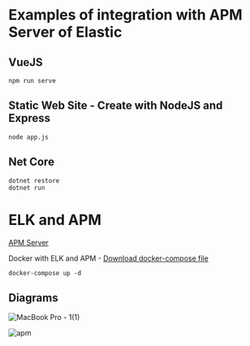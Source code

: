 # Examples of integration with APM Server of Elastic

## VueJS

    npm run serve
  
  
## Static Web Site - Create with NodeJS and Express
 
    node app.js

## Net Core

    dotnet restore
    dotnet run

# ELK and APM

[APM Server](https://www.elastic.co/apm)

Docker with ELK and APM - [Download docker-compose file](https://github.com/rafaelchagasb/docker-elk-apm)

    docker-compose up -d

## Diagrams

![MacBook Pro - 1(1)](https://user-images.githubusercontent.com/724699/83466454-83dda700-a44d-11ea-8df8-029de77119e9.png)


![apm](https://user-images.githubusercontent.com/724699/83464945-af11c780-a448-11ea-80f1-bd936f50bf48.png)


